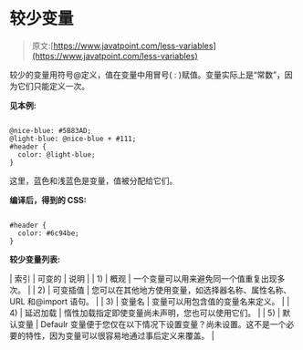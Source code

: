 # 较少变量

> 原文:[https://www.javatpoint.com/less-variables](https://www.javatpoint.com/less-variables)

较少的变量用符号@定义，值在变量中用冒号( : )赋值。变量实际上是“常数”，因为它们只能定义一次。

**见本例:**

```

@nice-blue: #5B83AD;
@light-blue: @nice-blue + #111;
#header {
  color: @light-blue;
} 

```

这里，蓝色和浅蓝色是变量，值被分配给它们。

**编译后，得到的 CSS:**

```

#header {
  color: #6c94be;
}

```

**较少变量列表:**

| 索引 | 可变的 | 说明 |
| 1) | 概观 | 一个变量可以用来避免同一个值重复出现多次。 |
| 2) | 可变插值 | 您可以在其他地方使用变量，如选择器名称、属性名称、URL 和@import 语句。 |
| 3) | 变量名 | 变量可以用包含值的变量名来定义。 |
| 4) | 延迟加载 | 惰性加载指定即使变量尚未声明，您也可以使用它们。 |
| 5) | 默认变量 | Defaulr 变量便于您仅在以下情况下设置变量？尚未设置。这不是一个必要的特性，因为变量可以很容易地通过事后定义来覆盖。 |